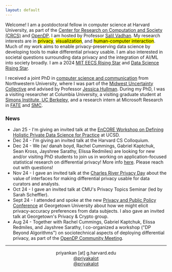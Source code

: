 ```yaml
---
layout: default
---
```

Welcome! I am a postdoctoral fellow in computer science at Harvard University, as part of the <a href="https://crcs.seas.harvard.edu/" target="_blank">Center for Research on Computation and Society (CRCS)</a> and <a href="https://opendp.org/" target="_blank">OpenDP</a>. I am hosted by Professor <a href="https://salil.seas.harvard.edu/" target="_blank">Salil Vadhan</a>. My research interests are in <mark>privacy</mark>, <mark>visualization</mark>, and <mark>human-computer interaction</mark>. Much of my work aims to enable privacy-preserving data science by developing tools to make differential privacy usable. I am also interested in societal questions surrounding data privacy and the integration of AI/ML into society broadly. I am a 2024 <a href="https://risingstars-eecs.mit.edu/" target="_blank">MIT EECS Rising Star</a> and <a href="https://datascience.ucsd.edu/rising-stars-in-data-science/" target="_blank">Data Science Rising Star</a>. 

I received a joint PhD in <a href="https://tsb.northwestern.edu/" target="_blank">computer science and communication</a> from Northwestern University, where I was part of the <a href="https://mucollective.northwestern.edu/" target="_blank">Midwest Uncertainty Collective</a> and advised by Professor <a href="http://users.eecs.northwestern.edu/~jhullman/" target="_blank">Jessica Hullman</a>. During my PhD, I was a visiting researcher at Columbia University, a visiting graduate student at <a href="https://simons.berkeley.edu/programs/datadriven2022" target="_blank">Simons Institute, UC Berkeley</a>, and a research intern at Microsoft Research in <a href="https://www.microsoft.com/en-us/research/theme/fate/" target="_blank">FATE</a> and <a href="https://socialmediacollective.org/" target="_blank">SMC</a>.

### News
* Jan 25 - I'm giving an invited talk at the <a href="https://encore.ucsd.edu/privacy-workshop/" target="_blank">EnCORE Workshop on Defining Holistic Private Data Science for Practice</a> at UCSD.
* Dec 24 - I'm giving an invited talk at the Harvard CS Colloquium.
* Dec 24 - We (w/ danah boyd, Rachel Cummings, Gabriel Kaptchuk, Sean Kross, Jayshree Sarathy, Elissa Redmiles) are looking for new and/or visiting PhD students to join us in working on application-focused statistical research on differential privacy! More info <a href="https://bit.ly/participatoryDPStudent24" target="_blank">here</a>. Please reach out with questions!
* Nov 24 - I gave an invited talk at the <a href="https://bostondataprivacy.github.io/privacy-day.html" target="_blank">Charles River Privacy Day</a> about the value of interfaces for making differential privacy usable for data curators and analysts.
* Oct 24 - I gave an invited talk at CMU's Privacy Topics Seminar (led by Sarah Scheffler).
* Sept 24 - I attended and spoke at the new <a href="https://privacypublicpolicy-conference.github.io/website/" target="_blank">Privacy and Public Policy Conference</a> at Georgetown University about how we might elicit privacy-accuracy preferences from data subjects. I also gave an invited talk at Georgetown's Privacy & Crypto group.
* Aug 24 - Together with Rachel Cummings, Gabriel Kaptchuk, Elissa Redmiles, and Jayshree Sarathy, I co-organized a workshop ("DP Beyond Algorithms") on sociotechnical aspects of deploying differential privacy, as part of the <a href="https://www.iq.harvard.edu/news/2024-opendp-community-meeting-recap-and-survey" target="_blank">OpenDP Community Meeting</a>.


<hr>
<p align="center"><i class="fas fa-envelope"></i> priyankan [at] g.harvard.edu <br/>
<i class="fab fa-mastodon"></i> <a href="https://hci.social/@priyakalot" target="_blank">@priyakalot</a> <br/>
<i class="fab fa-twitter"></i> <a href="https://twitter.com/priyakalot" target="_blank">@priyakalot</a></p>

<!-- <img class="profile-custom" src="profile.jpeg"> -->
